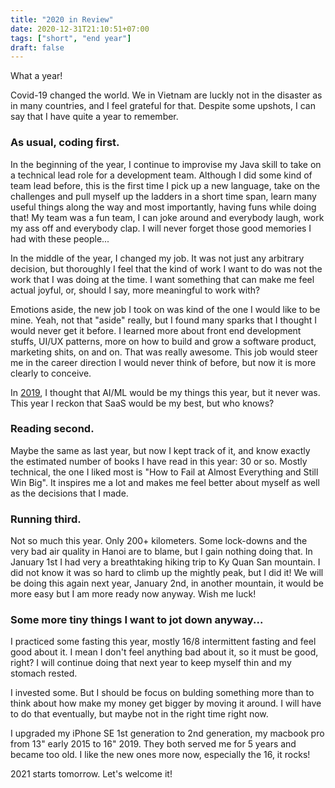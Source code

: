 ```yaml
---
title: "2020 in Review"
date: 2020-12-31T21:10:51+07:00
tags: ["short", "end year"]
draft: false
---
```


What a year!

Covid-19 changed the world. We in Vietnam are luckly not in the disaster as in
many countries, and I feel grateful for that. Despite some upshots, I can say
that I have quite a year to remember.

### As usual, coding first.

In the beginning of the year, I continue to
improvise my Java skill to take on a technical lead role for a development
team. Although I did some kind of team lead before, this is the first time
I pick up a new language, take on the challenges and pull myself up the
ladders in a short time span, learn many useful things along the way and most
importantly, having funs while doing that! My team was a fun team, I can joke
around and everybody laugh, work my ass off and everybody clap. I will never
forget those good memories I had with these people...

In the middle of the year, I changed my job. It was not just any arbitrary
decision, but thoroughly I feel that the kind of work I want to do was not
the work that I was doing at the time. I want something that can make me feel
actual joyful, or, should I say, more meaningful to work with?

Emotions aside, the new job I took on was kind of the one I would like to be
mine. Yeah, not that "aside" really, but I found many sparks that I thought
I would never get it before. I learned more about front end development
stuffs, UI/UX patterns, more on how to build and grow a software product,
marketing shits, on and on. That was really awesome. This job would steer me
in the career direction I would never think of before, but now it is more
clearly to conceive.

In [2019][1], I thought that AI/ML would be my things
this year, but it never was. This year I reckon that SaaS would be my best,
but who knows?


### Reading second.

Maybe the same as last year, but now I kept track of it, and know exactly the
estimated number of books I have read in this year: 30 or so. Mostly
technical, the one I liked most is "How to Fail at Almost Everything and Still
Win Big". It inspires me a lot and makes me feel better about myself as well
as the decisions that I made.

### Running third.

Not so much this year. Only 200+ kilometers. Some lock-downs and the very bad
air quality in Hanoi are to blame, but I gain nothing doing that. In January
1st I had very a breathtaking hiking trip to Ky Quan San mountain. I did not
know it was so hard to climb up the mightly peak, but I did it! We will be
doing this again next year, January 2nd, in another mountain, it would be more
easy but I am more ready now anyway. Wish me luck!

### Some more tiny things I want to jot down anyway...

I practiced some fasting this year, mostly 16/8 intermittent fasting and feel
good about it. I mean I don't feel anything bad about it, so it must be good,
right? I will continue doing that next year to keep myself thin and my stomach
rested.

I invested some. But I should be focus on bulding something more than to think
about how make my money get bigger by moving it around. I will have to do that
eventually, but maybe not in the right time right now.

I upgraded my iPhone SE 1st generation to 2nd generation, my macbook pro from
13" early 2015 to 16" 2019. They both served me for 5 years and became too
old. I like the new ones more now, especially the 16, it rocks!

2021 starts tomorrow. Let's welcome it!


[1]: https://manhtai.github.io/posts/2019-in-review
